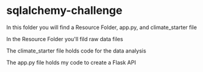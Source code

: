 # sqlalchemy-challenge

In this folder you will find a Resource Folder, app.py, and climate_starter file

In the Resource Folder you'll fild raw data files 

The climate_starter file holds code for the data analysis

The app.py file holds my code to create a Flask API
